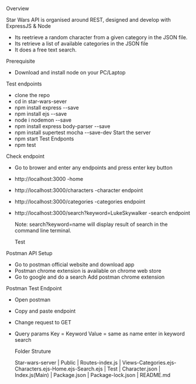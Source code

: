 Overview

Star Wars API is organised around REST, designed and develop with ExpressJS & Node

- Its reetrieve a random character from a given category in the JSON file.
- Its retrieve a list of available categories in the JSON file 
- It does a free text search.


Prerequisite
- Download and install node on your PC/Laptop

Test endpoints
- clone the repo
- cd in star-wars-sever
- npm install express --save
- npm install ejs --save
- node i nodemon --save
- npm install express body-parser --save
- npm install supertest mocha --save-dev
Start the server
- npm start
Test Endponts
- npm test

Check endpoint
- Go to brower and enter any endpoints and press enter key button
- http://localhost:3000 -home
- http://localhost:3000/characters -character endpoint
- http://localhost:3000/categories -categories endpoint
- http://localhost:3000/search?keyword=LukeSkywalker  -search endpoint 
  
  Note: search?keyword=name will display result of search in the command line terminal.

  Test

Postman API Setup

  - Go to postman official website and download app
  - Postman chrome extension is available on chrome web store
  - Go to google and do a search Add postman chrome extension


Postman Test Endpoint
- Open postman
- Copy and paste endpoint
- Change request to GET
- Query params Key = Keyword Value = same as name enter in keyword search
  


  Folder Struture

  Star-wars-server
       |
    Public
       |
    Routes-index.js
       |
    Views-Categories.ejs-Characters.ejs-Home.ejs-Search.ejs
      |
    Test
     |
    Character.json
      |
    Index.js(Main)
      |
    Package.json
      |
    Package-lock.json
      |
    README.md


